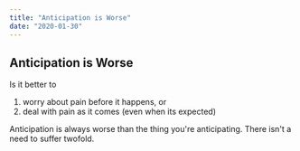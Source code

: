 ```yaml
---
title: "Anticipation is Worse"
date: "2020-01-30"
---
```


## Anticipation is Worse

Is it better to 

1. worry about pain before it happens, or
2. deal with pain as it comes (even when its expected)

Anticipation is always worse than the thing you're anticipating.
There isn't a need to suffer twofold.
